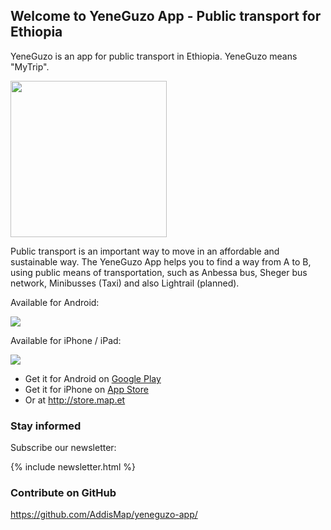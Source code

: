 ## Welcome to YeneGuzo App - Public transport for Ethiopia

YeneGuzo is an app for public transport in Ethiopia. YeneGuzo means "MyTrip".

<img src="https://raw.githubusercontent.com/AddisMap/yeneguzo-app/gh-pages/playstore_icon.png" width="250" height="250">

Public transport is an important way to move in an affordable and sustainable way.
The YeneGuzo App helps you to find a way from A to B, using public means of transportation, such as Anbessa bus, Sheger bus network, Minibusses (Taxi) and also Lightrail (planned).

Available for Android:

[<img src="https://lh3.googleusercontent.com/cjsqrWQKJQp9RFO7-hJ9AfpKzbUb_Y84vXfjlP0iRHBvladwAfXih984olktDhPnFqyZ0nu9A5jvFwOEQPXzv7hr3ce3QVsLN8kQ2Ao=s0">](https://play.google.com/store/apps/details?id=app.yeneguzo.navigator)

Available for iPhone / iPad:

[<img src="https://developer.apple.com/app-store/marketing/guidelines/images/badge-example-preferred.png">](https://apps.apple.com/app/yeneguzo/id1493441355)

* Get it for Android on [Google Play](https://play.google.com/store/apps/details?id=app.yeneguzo.navigator)
* Get it for iPhone on [App Store](https://apps.apple.com/app/yeneguzo/id1493441355)
* Or at http://store.map.et


### Stay informed

Subscribe our newsletter:

{% include newsletter.html %}

### Contribute on GitHub

https://github.com/AddisMap/yeneguzo-app/
